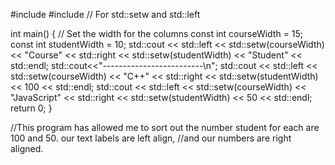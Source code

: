 #include <iostream>
#include <iomanip> // For std::setw and std::left

int main() {
    // Set the width for the columns
    const int courseWidth = 15;
    const int studentWidth = 10;
    std::cout << std::left << std::setw(courseWidth) << "Course"
    << std::right << std::setw(studentWidth) << "Student" << std::endl;
    std::cout<<"-------------------------\n";
    std::cout << std::left << std::setw(courseWidth) << "C++"
    << std::right << std::setw(studentWidth) << 100 << std::endl;
    std::cout << std::left << std::setw(courseWidth) << "JavaScript"
    << std::right << std::setw(studentWidth) << 50 << std::endl;
    return 0;
}


//This program has allowed me to sort out the number student for each are 100 and 50. our text labels are left align, 
//and our numbers are right aligned. 

